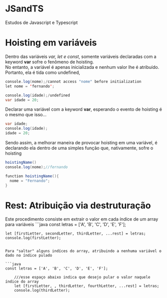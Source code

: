# JSandTS
Estudos de Javascript e Typescript
<h1>Hoisting em variáveis</h1>
Dentro das variáveis <i>var, let e const</i>, somente variáveis declaradas com a keyword <strong>var</strong> sofre o fenômeno de hoisting.
<br>
No entanto, a variável é apenas inicializada e nenhum valor lhe é atribuído. Portanto, ela é tida como undefined,

```java
console.log(nome);/cannot access "nome" before initialization
let nome = 'fernando';

console.log(idade);/undefined
var idade = 20;
```

Declarar uma variável com a keyword <strong>var</strong>, esperando o evento de hoisting é o mesmo que isso...
```java
var idade;
console.log(idade);
idade = 20;
```

Sendo assim, a melhorar maneira de provocar hoisting em uma variável, é declarando ela dentro de uma simples função que, nativamente, sofre o hoisting
```java
hoistingName()
console.log(nome);//fernando

function hoistingName(){
  nome = "Fernando";
}
```

<h1>Rest: Atribuição via destruturação</h1>
Este procedimento consiste em extrair o valor em cada índice de um array para variáveis
```java
const letras = ['A', 'B', 'C', 'D', 'E', 'F'];

    let [firstLetter, secondLetter, thirdLetter, ...rest] = letras;
    console.log(firstLetter);
```

Para "saltar" alguns indíces do array, atribuindo a nenhuma variável o dado no índice pulado

```java
const letras = ['A', 'B', 'C', 'D', 'E', 'F'];
 
    ///esse espaço abaixo indica que desejo pular o valor naquele índice do array
    let [firstLetter, , thirdLetter, fourthLetter, ...rest] = letras;
    console.log(thirdLetter);
```


